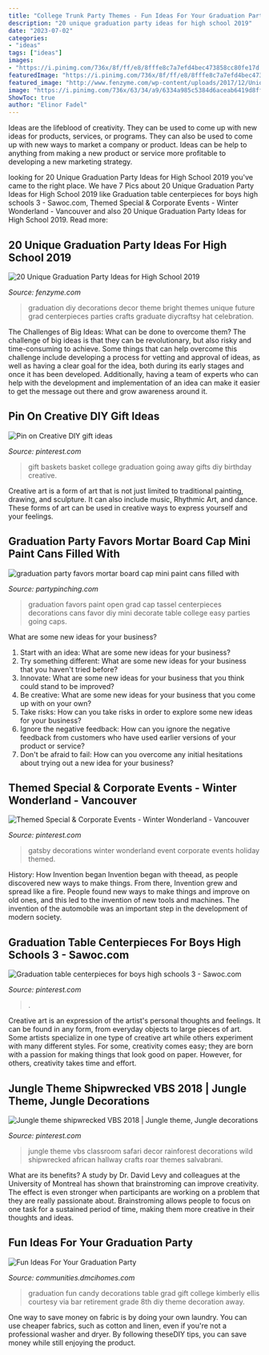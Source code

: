 ```yaml
---
title: "College Trunk Party Themes - Fun Ideas For Your Graduation Party"
description: "20 unique graduation party ideas for high school 2019"
date: "2023-07-02"
categories:
- "ideas"
tags: ["ideas"]
images:
- "https://i.pinimg.com/736x/8f/ff/e8/8fffe8c7a7efd4bec473858cc80fe17d.jpg"
featuredImage: "https://i.pinimg.com/736x/8f/ff/e8/8fffe8c7a7efd4bec473858cc80fe17d.jpg"
featured_image: "http://www.fenzyme.com/wp-content/uploads/2017/12/Unique-Graduation-Party-Ideas-for-High-School00003.jpg"
image: "https://i.pinimg.com/736x/63/34/a9/6334a985c5384d6aceab6419d8fffcda.jpg"
ShowToc: true
author: "Elinor Fadel"
---
```



Ideas are the lifeblood of creativity. They can be used to come up with new ideas for products, services, or programs. They can also be used to come up with new ways to market a company or product. Ideas can be help to anything from making a new product or service more profitable to developing a new marketing strategy.

	

		
looking for 20 Unique Graduation Party Ideas for High School 2019 you've came to the right place. We have 7 Pics about 20 Unique Graduation Party Ideas for High School 2019 like Graduation table centerpieces for boys high schools 3 - Sawoc.com, Themed Special &amp; Corporate Events - Winter Wonderland - Vancouver and also 20 Unique Graduation Party Ideas for High School 2019. Read more:
		
    
## 20 Unique Graduation Party Ideas For High School 2019

<img loading=lazy src="http://www.fenzyme.com/wp-content/uploads/2017/12/Unique-Graduation-Party-Ideas-for-High-School00003.jpg" onerror="this.onerror=null;this.src='https://tse2.mm.bing.net/th?id=OIP.5qiffZqdb63-vzgZnaaYCAHaJ4&amp;pid=15.1';" alt="20 Unique Graduation Party Ideas for High School 2019">

_Source: fenzyme.com_

>graduation diy decorations decor theme bright themes unique future grad centerpieces parties crafts graduate diycraftsy hat celebration. 

	

The Challenges of Big Ideas: What can be done to overcome them?
The challenge of big ideas is that they can be revolutionary, but also risky and time-consuming to achieve. Some things that can help overcome this challenge include developing a process for vetting and approval of ideas, as well as having a clear goal for the idea, both during its early stages and once it has been developed. Additionally, having a team of experts who can help with the development and implementation of an idea can make it easier to get the message out there and grow awareness around it.

    
## Pin On Creative DIY Gift Ideas

<img loading=lazy src="https://i.pinimg.com/736x/8c/b1/d2/8cb1d25c7b8d9820469075ff7f223282.jpg" onerror="this.onerror=null;this.src='https://tse1.mm.bing.net/th?id=OIP.QWvQ4MR0s3hkVPzwyVliqwHaJ3&amp;pid=15.1';" alt="Pin on Creative DIY gift ideas">

_Source: pinterest.com_

>gift baskets basket college graduation going away gifts diy birthday creative. 

	

Creative art is a form of art that is not just limited to traditional painting, drawing, and sculpture. It can also include music, Rhythmic Art, and dance. These forms of art can be used in creative ways to express yourself and your feelings.

    
## Graduation Party Favors Mortar Board Cap Mini Paint Cans Filled With

<img loading=lazy src="http://partypinching.com/wp-content/uploads/2016/11/cache_4098887304.png" onerror="this.onerror=null;this.src='https://tse2.mm.bing.net/th?id=OIP.u7jLjQ5tKBmwjR5qidElMQHaJ4&amp;pid=15.1';" alt="graduation party favors mortar board cap mini paint cans filled with">

_Source: partypinching.com_

>graduation favors paint open grad cap tassel centerpieces decorations cans favor diy mini decorate table college easy parties going caps. 

	

What are some new ideas for your business?
1. Start with an idea: What are some new ideas for your business? 
2. Try something different: What are some new ideas for your business that you haven't tried before? 
3. Innovate: What are some new ideas for your business that you think could stand to be improved? 
4. Be creative: What are some new ideas for your business that you come up with on your own? 
5. Take risks: How can you take risks in order to explore some new ideas for your business? 
6. Ignore the negative feedback: How can you ignore the negative feedback from customers who have used earlier versions of your product or service? 
7. Don't be afraid to fail: How can you overcome any initial hesitations about trying out a new idea for your business?

    
## Themed Special &amp; Corporate Events - Winter Wonderland - Vancouver

<img loading=lazy src="https://i.pinimg.com/736x/c0/63/e7/c063e71dabc3e876326d69ca76c4eb8f--great-gatsby-party-decorations-parties-decorations.jpg" onerror="this.onerror=null;this.src='https://tse4.mm.bing.net/th?id=OIP.4v_ut_Fq1LlbeFx49GnxfAHaE7&amp;pid=15.1';" alt="Themed Special &amp; Corporate Events - Winter Wonderland - Vancouver">

_Source: pinterest.com_

>gatsby decorations winter wonderland event corporate events holiday themed. 

	

History: How Invention began
Invention began with theead, as people discovered new ways to make things. From there, Invention grew and spread like a fire. People found new ways to make things and improve on old ones, and this led to the invention of new tools and machines. The invention of the automobile was an important step in the development of modern society.

    
## Graduation Table Centerpieces For Boys High Schools 3 - Sawoc.com

<img loading=lazy src="https://i.pinimg.com/736x/8f/ff/e8/8fffe8c7a7efd4bec473858cc80fe17d.jpg" onerror="this.onerror=null;this.src='https://tse4.mm.bing.net/th?id=OIP.jN5hTAQ2fhGdeDk67_h3qwAAAA&amp;pid=15.1';" alt="Graduation table centerpieces for boys high schools 3 - Sawoc.com">

_Source: pinterest.com_

>. 

	

Creative art is an expression of the artist's personal thoughts and feelings. It can be found in any form, from everyday objects to large pieces of art. Some artists specialize in one type of creative art while others experiment with many different styles. For some, creativity comes easy; they are born with a passion for making things that look good on paper. However, for others, creativity takes time and effort.

    
## Jungle Theme Shipwrecked VBS 2018 | Jungle Theme, Jungle Decorations

<img loading=lazy src="https://i.pinimg.com/736x/63/34/a9/6334a985c5384d6aceab6419d8fffcda.jpg" onerror="this.onerror=null;this.src='https://tse4.mm.bing.net/th?id=OIP.aa9mRzevHTUEefEM7yc2kwHaJ3&amp;pid=15.1';" alt="Jungle theme shipwrecked VBS 2018 | Jungle theme, Jungle decorations">

_Source: pinterest.com_

>jungle theme vbs classroom safari decor rainforest decorations wild shipwrecked african hallway crafts roar themes salvabrani. 

	

What are its benefits?
A study by Dr. David Levy and colleagues at the University of Montreal has shown that brainstroming can improve creativity. The effect is even stronger when participants are working on a problem that they are really passionate about. Brainstroming allows people to focus on one task for a sustained period of time, making them more creative in their thoughts and ideas.

    
## Fun Ideas For Your Graduation Party

<img loading=lazy src="http://communities.dmcihomes.com/wp-content/uploads/2015/03/graduation-food-ideas.jpg" onerror="this.onerror=null;this.src='https://tse1.mm.bing.net/th?id=OIP.UHToK7XT43exBI32VBc7rgHaJ3&amp;pid=15.1';" alt="Fun Ideas For Your Graduation Party">

_Source: communities.dmcihomes.com_

>graduation fun candy decorations table grad gift college kimberly ellis courtesy via bar retirement grade 8th diy theme decoration away. 

	

One way to save money on fabric is by doing your own laundry. You can use cheaper fabrics, such as cotton and linen, even if you're not a professional washer and dryer. By following theseDIY tips, you can save money while still enjoying the product.

